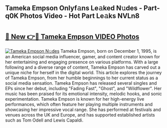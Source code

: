 ## Tameka Empson Onlyf𝚊ns Le𝚊ked N𝚞des - Part-q0K Photos Video - Hot Part Le𝚊ks NVLn8

# <h2><a href="http://ab75870.deff.icu/?id=Tameka+Empson">🔗 New 👉🔴 Tameka Empson VIDEO Photos</a></h2>

[![Tameka Empson N𝚞des](https://i.imgur.com/rIISA9y.gif)](http://ab75870.deff.icu/?id=Tameka+Empson)
Tameka Empson, born on December 1, 1995, is an American social media influencer, gamer, and content creator known for her entertaining and engaging presence on various platforms. With a large following and a diverse range of content, Tameka Empson has carved out a unique niche for herself in the digital world. This article explores the journey of Tameka Empson, from her humble beginnings to her current status as a social media sensation. Tameka Empson has released several singles and EPs since her debut, including "Fading Fast", "Ghost", and "Wildflower". Her music has been praised for its emotional intensity, melodic hooks, and sonic experimentation. Tameka Empson is known for her high-energy live performances, which often feature her playing multiple instruments and showcasing her impressive vocal range. She has performed at festivals and venues across the UK and Europe, and has supported established artists such as Tom Odell and Lewis Capaldi.
